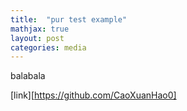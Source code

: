 ```yaml
---
title:  "pur test example"
mathjax: true
layout: post
categories: media
---
```


balabala

[link][https://github.com/CaoXuanHao0]
